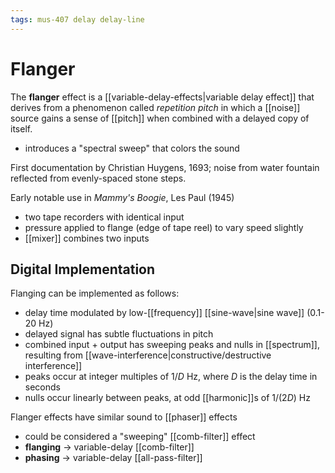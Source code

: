```yaml
---
tags: mus-407 delay delay-line
---
```


# Flanger

The **flanger** effect is a [[variable-delay-effects|variable delay effect]] that derives from a phenomenon called _repetition pitch_ in which a [[noise]] source gains a sense of [[pitch]] when combined with a delayed copy of itself.

- introduces a "spectral sweep" that colors the sound

First documentation by Christian Huygens, 1693; noise from water fountain reflected from evenly-spaced stone steps.

Early notable use in _Mammy's Boogie_, Les Paul (1945)

- two tape recorders with identical input
- pressure applied to flange (edge of tape reel) to vary speed slightly
- [[mixer]] combines two inputs

## Digital Implementation

Flanging can be implemented as follows:

- delay time modulated by low-[[frequency]] [[sine-wave|sine wave]] (0.1-20 Hz)
- delayed signal has subtle fluctuations in pitch
- combined input + output has sweeping peaks and nulls in [[spectrum]], resulting from [[wave-interference|constructive/destructive interference]]
- peaks occur at integer multiples of $1/D$ Hz, where $D$ is the delay time in seconds
- nulls occur linearly between peaks, at odd [[harmonic]]s of $1/(2D)$ Hz

Flanger effects have similar sound to [[phaser]] effects

- could be considered a "sweeping" [[comb-filter]] effect
- **flanging** → variable-delay [[comb-filter]]
- **phasing** → variable-delay [[all-pass-filter]]
